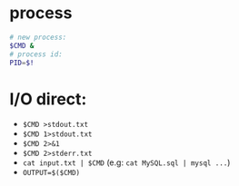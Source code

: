 # process

```bash
# new process:
$CMD &
# process id:
PID=$!
```

# I/O direct:

+ `$CMD >stdout.txt`
+ `$CMD 1>stdout.txt`
+ `$CMD 2>&1`
+ `$CMD 2>stderr.txt`
+ `cat input.txt | $CMD` (e.g: `cat MySQL.sql | mysql ...`)
+ `OUTPUT=$($CMD)`
